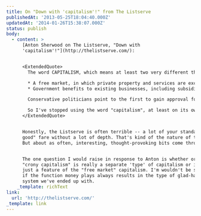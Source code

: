 ```yaml
---
title: On "Down with 'capitalism'!" from The Listserve
publishedAt: '2013-05-25T18:04:40.000Z'
updatedAt: '2014-01-26T15:38:07.000Z'
status: publish
body:
  - content: >
      [Anton Sherwood on The Listserve, "Down with
      'capitalism'!"](http://thelistserve.com/):


      <ExtendedQuote>
        The word CAPITALISM, which means at least two very different things:

        * A free market, in which private property and services are exchanged without anyone's permission.
        * Government benefits to existing businesses, including subsidies and regulations designed to prevent or discourage competition from new businesses.

        Conservative politicians point to the first to gain approval for the second. Progressive politicians point to the second to scare you away from the first. Despite their rivalry for office, they share a vital interest in preserving the system, and thus in obscuring the difference between the two "capitalisms".

        So I've stopped using the word "capitalism", at least on its own. For the first I say "free market" or "open market". I haven't quite decided what to call the second; it has been called "crony capitalism" and "neo-mercantilism".
      </ExtendedQuote>


      Honestly, the Listserve is often terrible -- a lot of your standard "feel
      good" fare without a lot of depth. That's kind of the nature of the beast.
      But about as often, interesting, thought-provoking bits come through.


      The one question I would raise in response to Anton is whether or not the
      "crony capitalism" is really a separate 'type' of capitalism or if it's
      just a feature of the "free market" capitalism. I'm wouldn't be surprised
      if the function money plays always results in the type of glad-handing
      system we've ended up with.
    _template: richText
link:
  url: 'http://thelistserve.com/'
_template: link
---
```


